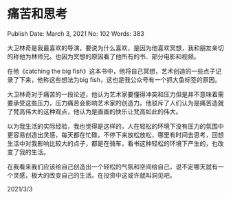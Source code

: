 # 痛苦和思考

Publish Date: March 3, 2021
No: 102
Words: 383

大卫林奇是我最喜欢的导演，要说为什么喜欢，是因为他喜欢冥想，我和朋友亲切的称他为林师兄。也因为冥想的原因看了他所有的书、部分电影和视频。

在他《catching the big fish》这本书中，他将自己冥想，艺术创造的一些点子记录了下来，他称这些想法为big fish，这也是我公众号有一个抓大鱼标签的原因。

大卫林奇对于痛苦的一段论述，他认为艺术家要懂得冲突和压力但是并不意味着需要承受这些压力，压力痛苦会影响艺术家的创造力。他驳斥了人们认为是痛苦造就了梵高伟大的这种观点，他认为是画画的快乐让梵高如此的伟大。

以为我生活的实际经验，我也觉得是这样的，人在轻松的环境下没有压力的氛围中更容易创造出灵感，每天都在忙碌，不停下来放松放松，哪里有时间去思考，回想生活中对我影响比较大的点子，都是在骑车，看书这种轻松的环境下产生的，也改变了我的生活。

在我看来我们应该给自己创造出一个轻松的气氛和空间给自己，说不定哪天就有一个灵感，极大的改变自己的生活。在投资中这或许就叫洞见吧。

2021/3/3
